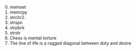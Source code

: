 0. memset
1. memcpy
2. strchr2.
3. strspn
4. strpbrk
5. strstr
6. Chess is mental torture
7. The line of life is a ragged diagonal between duty and desire
